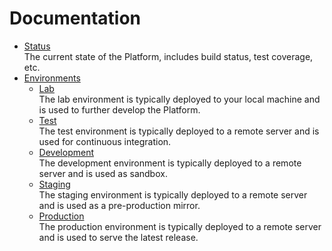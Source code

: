 # Documentation

- [Status](platform/documentation/status/index.md)<br>The current state of the Platform, includes build status, test coverage, etc.
- [Environments](platform/documentation/env/index.md)
  - [Lab](platform/documentation/env/lab/index.md)<br>The lab environment is typically deployed to your local machine and is used to further develop the Platform.
  - [Test](platform/documentation/env/test/index.md)<br>The test environment is typically deployed to a remote server and is used for continuous integration.
  - [Development](platform/documentation/env/dev/index.md)<br>The development environment is typically deployed to a remote server and is used as sandbox.
  - [Staging](platform/documentation/env/stag/index.md)<br>The staging environment is typically deployed to a remote server and is used as a pre-production mirror.
  - [Production](platform/documentation/env/prod/index.md)<br>The production environment is typically deployed to a remote server and is used to serve the latest release.
